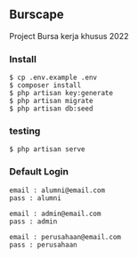 ## Burscape

Project Bursa kerja khusus 2022

### Install

```
$ cp .env.example .env
$ composer install
$ php artisan key:generate
$ php artisan migrate
$ php artisan db:seed
```


### testing

```
$ php artisan serve
```

### Default Login

```
email : alumni@email.com
pass : alumni

email : admin@email.com
pass : admin

email : perusahaan@email.com
pass : perusahaan
```

